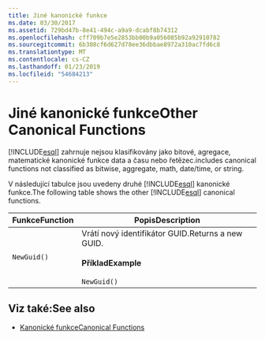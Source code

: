 ```yaml
---
title: Jiné kanonické funkce
ms.date: 03/30/2017
ms.assetid: 729bd47b-8e41-494c-a9a9-dcabf8b74312
ms.openlocfilehash: cff709b7e5e2853bb00b9a056085b92a92910782
ms.sourcegitcommit: 6b308cf6d627d78ee36dbbae8972a310ac7fd6c8
ms.translationtype: MT
ms.contentlocale: cs-CZ
ms.lasthandoff: 01/23/2019
ms.locfileid: "54684213"
---
```

# <a name="other-canonical-functions"></a><span data-ttu-id="bcc5c-102">Jiné kanonické funkce</span><span class="sxs-lookup"><span data-stu-id="bcc5c-102">Other Canonical Functions</span></span>
[!INCLUDE[esql](../../../../../../includes/esql-md.md)] <span data-ttu-id="bcc5c-103">zahrnuje nejsou klasifikovány jako bitové, agregace, matematické kanonické funkce data a času nebo řetězec.</span><span class="sxs-lookup"><span data-stu-id="bcc5c-103">includes canonical functions not classified as bitwise, aggregate, math, date/time, or string.</span></span>  
  
 <span data-ttu-id="bcc5c-104">V následující tabulce jsou uvedeny druhé [!INCLUDE[esql](../../../../../../includes/esql-md.md)] kanonické funkce.</span><span class="sxs-lookup"><span data-stu-id="bcc5c-104">The following table shows the other [!INCLUDE[esql](../../../../../../includes/esql-md.md)] canonical functions.</span></span>  
  
|<span data-ttu-id="bcc5c-105">Funkce</span><span class="sxs-lookup"><span data-stu-id="bcc5c-105">Function</span></span>|<span data-ttu-id="bcc5c-106">Popis</span><span class="sxs-lookup"><span data-stu-id="bcc5c-106">Description</span></span>|  
|--------------|-----------------|  
|`NewGuid()`|<span data-ttu-id="bcc5c-107">Vrátí nový identifikátor GUID.</span><span class="sxs-lookup"><span data-stu-id="bcc5c-107">Returns a new GUID.</span></span><br /><br /> <span data-ttu-id="bcc5c-108">**Příklad**</span><span class="sxs-lookup"><span data-stu-id="bcc5c-108">**Example**</span></span><br /><br /> `NewGuid()`|  
  
## <a name="see-also"></a><span data-ttu-id="bcc5c-109">Viz také:</span><span class="sxs-lookup"><span data-stu-id="bcc5c-109">See also</span></span>
- [<span data-ttu-id="bcc5c-110">Kanonické funkce</span><span class="sxs-lookup"><span data-stu-id="bcc5c-110">Canonical Functions</span></span>](../../../../../../docs/framework/data/adonet/ef/language-reference/canonical-functions.md)
